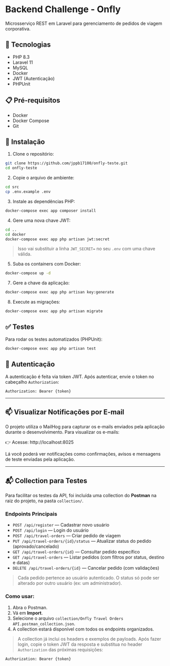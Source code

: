 # Backend Challenge - Onfly

Microsserviço REST em Laravel para gerenciamento de pedidos de viagem corporativa.

## 🚀 Tecnologias

- PHP 8.3
- Laravel 11
- MySQL
- Docker
- JWT (Autenticação)
- PHPUnit

## 📋 Pré-requisitos

- Docker
- Docker Compose
- Git

## 🔧 Instalação

1. Clone o repositório:
```bash
git clone https://github.com/jppb17100/onfly-teste.git
cd onfly-teste
```

2. Copie o arquivo de ambiente:
```bash
cd src
cp .env.example .env
```

3. Instale as dependências PHP:
```bash
docker-compose exec app composer install
```
4. Gere uma nova chave JWT:
```bash
cd ..
cd docker
docker-compose exec app php artisan jwt:secret
```

> Isso vai substituir a linha `JWT_SECRET=` no seu `.env` com uma chave válida.

5. Suba os containers com Docker:
```bash
docker-compose up -d
```

7. Gere a chave da aplicação:
```bash
docker-compose exec app php artisan key:generate
```

8. Execute as migrações:
```bash
docker-compose exec app php artisan migrate
```

## ✅ Testes

Para rodar os testes automatizados (PHPUnit):

```bash
docker-compose exec app php artisan test
```

## 🔐 Autenticação

A autenticação é feita via token JWT. Após autenticar, envie o token no cabeçalho `Authorization`:

```
Authorization: Bearer {token}
```
---
## 📫 Visualizar Notificações por E-mail
O projeto utiliza o MailHog para capturar os e-mails enviados pela aplicação durante o desenvolvimento. Para visualizar os e-mails:

👉 Acesse: http://localhost:8025

Lá você poderá ver notificações como confirmações, avisos e mensagens de teste enviadas pela aplicação.

---

## 📬 Collection para Testes

Para facilitar os testes da API, foi incluída uma collection do **Postman** na raiz do projeto, na pasta `collection/`.

### Endpoints Principais

- `POST /api/register` — Cadastrar novo usuário
- `POST /api/login` — Login do usuário
- `POST /api/travel-orders` — Criar pedido de viagem
- `PUT /api/travel-orders/{id}/status` — Atualizar status do pedido (aprovado/cancelado)
- `GET /api/travel-orders/{id}` — Consultar pedido específico
- `GET /api/travel-orders` — Listar pedidos (com filtros por status, destino e datas)
- `DELETE /api/travel-orders/{id}` — Cancelar pedido (com validações)

> Cada pedido pertence ao usuário autenticado. O status só pode ser alterado por outro usuário (ex: um administrador).

### Como usar:

1. Abra o Postman.
2. Vá em **Import**.
3. Selecione o arquivo `collection/Onfly Travel Orders API.postman_collection.json`.
4. A collection estará disponível com todos os endpoints organizados.

> A collection já inclui os headers e exemplos de payloads. Após fazer login, copie o token JWT da resposta e substitua no header `Authorization` das próximas requisições:
```
Authorization: Bearer {token}
```
